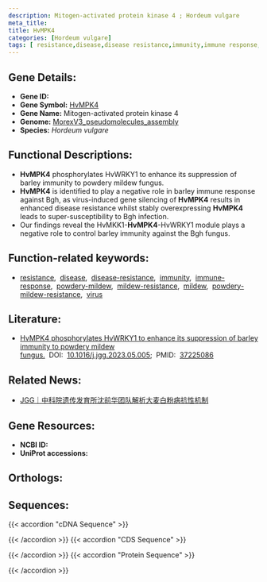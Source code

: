 ```yaml
---
description: Mitogen-activated protein kinase 4 ; Hordeum vulgare
meta_title:
title: HvMPK4
categories: [Hordeum vulgare]
tags: [ resistance,disease,disease resistance,immunity,immune response,powdery mildew,mildew resistance,mildew,powdery mildew resistance,virus ]
---
```


## Gene Details:
- **Gene ID:**	[]()
- **Gene Symbol:** <u>HvMPK4</u>
- **Gene Name:** Mitogen-activated protein kinase 4
- **Genome:** [MorexV3_pseudomolecules_assembly](https://ensembl.gramene.org/Hordeum_vulgare/Info/Index)
- **Species:** *Hordeum vulgare*

## Functional Descriptions:
   - **HvMPK4** phosphorylates HvWRKY1 to enhance its suppression of barley immunity to powdery mildew fungus.
   - **HvMPK4** is identified to play a negative role in barley immune response against Bgh, as virus-induced gene silencing of **HvMPK4** results in enhanced disease resistance whilst stably overexpressing **HvMPK4** leads to super-susceptibility to Bgh infection.
   - Our findings reveal the HvMKK1-**HvMPK4**-HvWRKY1 module plays a negative role to control barley immunity against the Bgh fungus.

## Function-related keywords:
   - [resistance](/tags/resistance/),&nbsp;&nbsp;[disease](/tags/disease/),&nbsp;&nbsp;[disease-resistance](/tags/disease-resistance/),&nbsp;&nbsp;[immunity](/tags/immunity/),&nbsp;&nbsp;[immune-response](/tags/immune-response/),&nbsp;&nbsp;[powdery-mildew](/tags/powdery-mildew/),&nbsp;&nbsp;[mildew-resistance](/tags/mildew-resistance/),&nbsp;&nbsp;[mildew](/tags/mildew/),&nbsp;&nbsp;[powdery-mildew-resistance](/tags/powdery-mildew-resistance/),&nbsp;&nbsp;[virus](/tags/virus/)

## Literature:
   - [HvMPK4 phosphorylates HvWRKY1 to enhance its suppression of barley immunity to powdery mildew fungus.](https://www.sciencedirect.com/science/article/pii/S1673852723001157?via%3Dihub)&nbsp;&nbsp;DOI:&nbsp;&nbsp;[10.1016/j.jgg.2023.05.005](https://www.sciencedirect.com/science/article/pii/S1673852723001157?via%3Dihub);&nbsp;&nbsp;PMID:&nbsp;&nbsp;[37225086](https://pubmed.ncbi.nlm.nih.gov/37225086/)

## Related News:
   - [JGG｜中科院遗传发育所沈前华团队解析大麦白粉病抗性机制](https://mp.weixin.qq.com/s/oMZAu2MkIXTzurO1XfP5bg)

## Gene Resources:
- **NCBI ID:**  [](https://www.ncbi.nlm.nih.gov/gene/?term=)
- **UniProt accessions:** [](https://www.uniprot.org/uniprotkb//entry)

## Orthologs:

## Sequences:
{{< accordion "cDNA Sequence" >}}

{{< /accordion >}}
{{< accordion "CDS Sequence" >}}

{{< /accordion >}}
{{< accordion "Protein Sequence" >}}

{{< /accordion >}}
